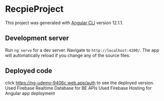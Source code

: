 # RecpieProject

This project was generated with [Angular CLI](https://github.com/angular/angular-cli) version 12.1.1.

## Development server

Run `ng serve` for a dev server. Navigate to `http://localhost:4200/`. The app will automatically reload if you change any of the source files.

## Deployed code
click https://ng-udemy-9406c.web.app/auth to see the deployed version. 
Used Firebase Realtime Database for BE APIs
Used Firebase Hosting for Angular app deployment
